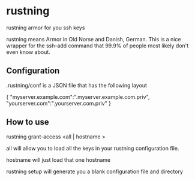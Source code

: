 rustning
========

rustning armor for you ssh keys


rustning means Armor in Old Norse and Danish, German. This is a nice wrapper 
for the ssh-add command that 99.9% of people most likely don't even know about.


## Configuration
.rustning/conf is a JSON file that has the following layout

{
  "myserver.example.com":".myserver.example.com.priv",
  "yourserver.com":".yourserver.com.priv"
}


## How to use

rustning grant-access <all | hostname >

all will allow you to load all the keys in your rustning configuration file.

hostname will just load that one hostname

rustning setup will generate you a blank configuration file and directory
